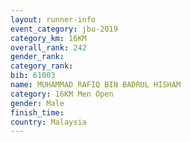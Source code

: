 ```yaml
---
layout: runner-info 
event_category: jbu-2019 
category_km: 16KM  
overall_rank: 242
gender_rank: 
category_rank: 
bib: 61003
name: MUHAMMAD RAFIQ BIN BADRUL HISHAM
category: 16KM Men Open
gender: Male
finish_time: 
country: Malaysia
---
```

